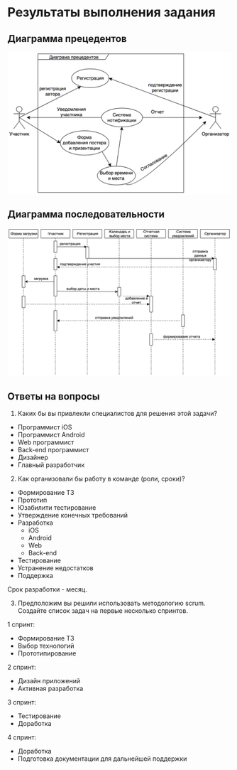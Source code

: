 # Результаты выполнения задания

## Диаграмма прецедентов

![UCD](DP.png)

## Диаграмма последовательности

![SD](DP2.png)

## Ответы на вопросы

1. Каких бы вы привлекли специалистов для решения этой задачи?
- Программист iOS
- Программист Android
- Web программист
- Back-end программист
- Дизайнер
- Главный разработчик

2. Как организовали бы работу в команде (роли, сроки)?
- Формирование ТЗ
- Прототип
- Юзабилити тестирование
- Утверждение конечных требований
- Разработка
  - iOS
  - Android
  - Web
  - Back-end
- Тестирование
- Устранение недостатков
- Поддержка

Срок разработки - месяц.

3. Предположим вы решили использовать методологию scrum.  Создайте список задач на первые несколько спринтов.

1 спринт:
- Формирование ТЗ
- Выбор технологий
- Прототипирование

2 спринт:
- Дизайн приложений
- Активная разработка

3 спринт:
- Тестирование
- Доработка

4 спринт:
- Доработка
- Подготовка документации для дальнейшей поддержки
